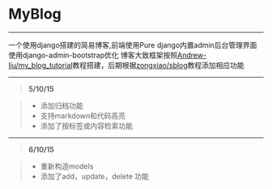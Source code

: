 # MyBlog

---

一个使用django搭建的简易博客,前端使用Pure
django内置admin后台管理界面使用django-admin-bootstrap优化
博客大致框架按照[Andrew-liu/my_blog_tutorial](https://github.com/Andrew-liu/my_blog_tutorial)教程搭建，后期根据[zongxiao/sblog](https://github.com/zongxiao/sblog)教程添加相应功能

---
> **5/10/15**

> * 添加归档功能
> * 支持markdown和代码高亮
> * 添加了按标签或内容检索功能

---
> **6/10/15**

> * 重新构造models
> * 添加了add，update，delete 功能